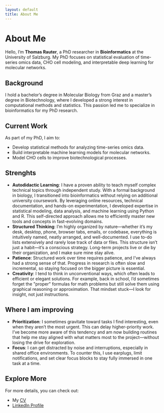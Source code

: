 ```yaml
---
layout: default
title: About Me
---
```


# About Me

Hello, I’m **Thomas Rauter**, a PhD researcher in **Bioinformatics** at the University of Salzburg.
My PhD focuses on statistical evaluation of time-series omics data, CHO cell modeling, and 
interpretable deep learning for molecular networks.

## Background

I hold a bachelor’s degree in Molecular Biology from Graz and a master’s degree in Biotechnology, 
where I developed a strong interest in computational methods and statistics.
This passion led me to specialize in bioinformatics for my PhD research.

## Current Work

As part of my PhD, I aim to:
- Develop statistical methods for analyzing time-series omics data.
- Build interpretable machine learning models for molecular networks.
- Model CHO cells to improve biotechnological processes.


## Strenghts

- **Autodidactic Learning**: I have a proven ability to teach myself complex 
  technical topics through independent study. With a formal background in 
  biology, I transitioned into bioinformatics without relying on additional 
  university coursework. By leveraging online resources, technical 
  documentation, and hands-on experimentation, I developed expertise in  
  statistical modeling, data analysis, and machine learning using Python and 
  R. This self-directed approach allows me to efficiently master new tools 
  and concepts in fast-evolving domains.
- **Structured Thinking**: I’m highly organized by nature—whether it’s my desk,
  desktop, phone, browser tabs, emails, or codebase, everything is 
  intuitively named, neatly arranged, and well-documented. I use to-do lists 
  extensively and rarely lose track of data or files. This structure isn’t 
  just a habit—it’s a conscious strategy. Long-term projects live or die by 
  their organization, and I make sure mine stay alive.
- **Patience**: Structured work over time requires patience, and I’ve always had
  a strong sense of that. Progress in research is often slow 
  and incremental, so staying focused on the bigger picture is essential.
- **Creativity**: I tend to think in unconventional ways, which often leads to 
  efficient or elegant solutions. For example, back in school, I’d sometimes 
  forget the "proper" formulas for math problems but still solve them using 
  graphical reasoning or approximation. That mindset stuck—I look for insight,
  not just instructions.

## Where I am improving

- **Prioritization**: I sometimes gravitate toward tasks I find interesting, 
  even when they aren’t the most urgent. This can delay higher-priority work. 
  I’ve become more aware of this tendency and am now building routines that help
  me stay aligned with what matters most to the project—without losing the drive
  for exploration.
- **Focus**: I can get distracted by noise and interruptions, especially in 
  shared office environments. To counter this, I use earplugs, limit 
  notifications, and set clear focus blocks to stay fully immersed in one task 
  at a time.


## Explore More

For more details, you can check out:
- My [CV](https://drive.google.com/file/d/1a9K1L48lxbApPFR6w9N0J30hg5V_UB4F/view?usp=sharing)  
- [LinkedIn Profile](https://www.linkedin.com/in/thomas-rauter-003583281)  
